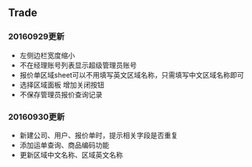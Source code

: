 ## Trade

### 20160929更新 
+ 左侧边栏宽度缩小
+ 不在经理账号列表显示超级管理员账号
+ 报价单区域sheet可以不用填写英文区域名称，只需填写中文区域名称即可
+ 选择区域面板 增加关闭按钮
+ 不保存管理员报价查询记录

### 20160930更新 
+ 新建公司、用户、报价单时，提示相关字段是否重复
+ 添加运单查询、商品编码功能
+ 更新区域中文名称、区域英文名称